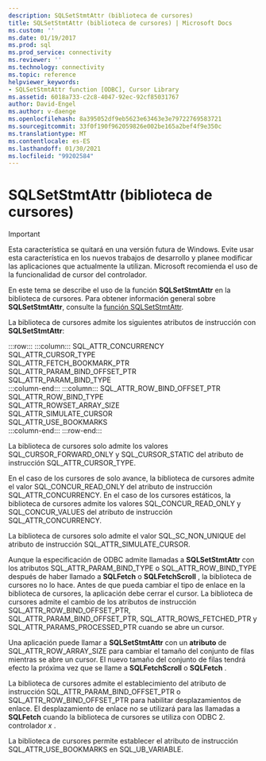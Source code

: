 ```yaml
---
description: SQLSetStmtAttr (biblioteca de cursores)
title: SQLSetStmtAttr (biblioteca de cursores) | Microsoft Docs
ms.custom: ''
ms.date: 01/19/2017
ms.prod: sql
ms.prod_service: connectivity
ms.reviewer: ''
ms.technology: connectivity
ms.topic: reference
helpviewer_keywords:
- SQLSetStmtAttr function [ODBC], Cursor Library
ms.assetid: 6018a733-c2c8-4047-92ec-92cf85031767
author: David-Engel
ms.author: v-daenge
ms.openlocfilehash: 8a395052df9eb5623e63463e3e79722769583721
ms.sourcegitcommit: 33f0f190f962059826e002be165a2bef4f9e350c
ms.translationtype: MT
ms.contentlocale: es-ES
ms.lasthandoff: 01/30/2021
ms.locfileid: "99202584"
---
```

# <a name="sqlsetstmtattr-cursor-library"></a>SQLSetStmtAttr (biblioteca de cursores)
> [!IMPORTANT]  
>  Esta característica se quitará en una versión futura de Windows. Evite usar esta característica en los nuevos trabajos de desarrollo y planee modificar las aplicaciones que actualmente la utilizan. Microsoft recomienda el uso de la funcionalidad de cursor del controlador.  
  
 En este tema se describe el uso de la función **SQLSetStmtAttr** en la biblioteca de cursores. Para obtener información general sobre **SQLSetStmtAttr**, consulte la [función SQLSetStmtAttr](../../../odbc/reference/syntax/sqlsetstmtattr-function.md).  
  
 La biblioteca de cursores admite los siguientes atributos de instrucción con **SQLSetStmtAttr**:  

:::row:::
    :::column:::
        SQL_ATTR_CONCURRENCY  
        SQL_ATTR_CURSOR_TYPE  
        SQL_ATTR_FETCH_BOOKMARK_PTR  
        SQL_ATTR_PARAM_BIND_OFFSET_PTR  
        SQL_ATTR_PARAM_BIND_TYPE  
    :::column-end:::
    :::column:::
        SQL_ATTR_ROW_BIND_OFFSET_PTR  
        SQL_ATTR_ROW_BIND_TYPE  
        SQL_ATTR_ROWSET_ARRAY_SIZE  
        SQL_ATTR_SIMULATE_CURSOR  
        SQL_ATTR_USE_BOOKMARKS  
    :::column-end:::
:::row-end:::

 La biblioteca de cursores solo admite los valores SQL_CURSOR_FORWARD_ONLY y SQL_CURSOR_STATIC del atributo de instrucción SQL_ATTR_CURSOR_TYPE.  
  
 En el caso de los cursores de solo avance, la biblioteca de cursores admite el valor SQL_CONCUR_READ_ONLY del atributo de instrucción SQL_ATTR_CONCURRENCY. En el caso de los cursores estáticos, la biblioteca de cursores admite los valores SQL_CONCUR_READ_ONLY y SQL_CONCUR_VALUES del atributo de instrucción SQL_ATTR_CONCURRENCY.  
  
 La biblioteca de cursores solo admite el valor SQL_SC_NON_UNIQUE del atributo de instrucción SQL_ATTR_SIMULATE_CURSOR.  
  
 Aunque la especificación de ODBC admite llamadas a **SQLSetStmtAttr** con los atributos SQL_ATTR_PARAM_BIND_TYPE o SQL_ATTR_ROW_BIND_TYPE después de haber llamado a **SQLFetch** o **SQLFetchScroll** , la biblioteca de cursores no lo hace. Antes de que pueda cambiar el tipo de enlace en la biblioteca de cursores, la aplicación debe cerrar el cursor. La biblioteca de cursores admite el cambio de los atributos de instrucción SQL_ATTR_ROW_BIND_OFFSET_PTR, SQL_ATTR_PARAM_BIND_OFFSET_PTR, SQL_ATTR_ROWS_FETCHED_PTR y SQL_ATTR_PARAMS_PROCESSED_PTR cuando se abre un cursor.  
  
 Una aplicación puede llamar a **SQLSetStmtAttr** con un **atributo** de SQL_ATTR_ROW_ARRAY_SIZE para cambiar el tamaño del conjunto de filas mientras se abre un cursor. El nuevo tamaño del conjunto de filas tendrá efecto la próxima vez que se llame a **SQLFetchScroll** o **SQLFetch** .  
  
 La biblioteca de cursores admite el establecimiento del atributo de instrucción SQL_ATTR_PARAM_BIND_OFFSET_PTR o SQL_ATTR_ROW_BIND_OFFSET_PTR para habilitar desplazamientos de enlace. El desplazamiento de enlace no se utilizará para las llamadas a **SQLFetch** cuando la biblioteca de cursores se utiliza con ODBC 2. controlador *x* .  
  
 La biblioteca de cursores permite establecer el atributo de instrucción SQL_ATTR_USE_BOOKMARKS en SQL_UB_VARIABLE.
